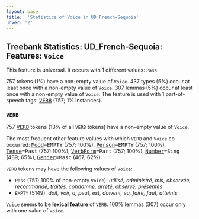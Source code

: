 ```yaml
---
layout: base
title:  'Statistics of Voice in UD_French-Sequoia'
udver: '2'
---
```


## Treebank Statistics: UD_French-Sequoia: Features: `Voice`

This feature is universal.
It occurs with 1 different values: `Pass`.

757 tokens (1%) have a non-empty value of `Voice`.
437 types (5%) occur at least once with a non-empty value of `Voice`.
307 lemmas (5%) occur at least once with a non-empty value of `Voice`.
The feature is used with 1 part-of-speech tags: <tt><a href="fr_sequoia-pos-VERB.html">VERB</a></tt> (757; 1% instances).

### `VERB`

757 <tt><a href="fr_sequoia-pos-VERB.html">VERB</a></tt> tokens (13% of all `VERB` tokens) have a non-empty value of `Voice`.

The most frequent other feature values with which `VERB` and `Voice` co-occurred: <tt><a href="fr_sequoia-feat-Mood.html">Mood</a></tt><tt>=EMPTY</tt> (757; 100%), <tt><a href="fr_sequoia-feat-Person.html">Person</a></tt><tt>=EMPTY</tt> (757; 100%), <tt><a href="fr_sequoia-feat-Tense.html">Tense</a></tt><tt>=Past</tt> (757; 100%), <tt><a href="fr_sequoia-feat-VerbForm.html">VerbForm</a></tt><tt>=Part</tt> (757; 100%), <tt><a href="fr_sequoia-feat-Number.html">Number</a></tt><tt>=Sing</tt> (489; 65%), <tt><a href="fr_sequoia-feat-Gender.html">Gender</a></tt><tt>=Masc</tt> (467; 62%).

`VERB` tokens may have the following values of `Voice`:

* `Pass` (757; 100% of non-empty `Voice`): <em>utilisé, administré, mis, observée, recommandé, traités, condamné, arrêté, observé, présentés</em>
* `EMPTY` (5149): <em>doit, voir, a, peut, est, doivent, eu, faire, faut, atteints</em>

`Voice` seems to be **lexical feature** of `VERB`. 100% lemmas (307) occur only with one value of `Voice`.

